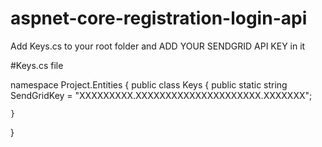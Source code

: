 # aspnet-core-registration-login-api
Add Keys.cs to your root folder
and ADD YOUR SENDGRID API KEY in it

#Keys.cs file

namespace Project.Entities
{
    public class Keys
    {
        public static string SendGridKey = "XXXXXXXXX.XXXXXXXXXXXXXXXXXXXXX.XXXXXXX";

    }
}
